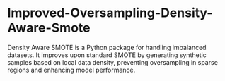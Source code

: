# Improved-Oversampling-Density-Aware-Smote
Density Aware SMOTE is a Python package for handling imbalanced datasets. It improves upon standard SMOTE by generating synthetic samples based on local data density, preventing oversampling in sparse regions and enhancing model performance.
